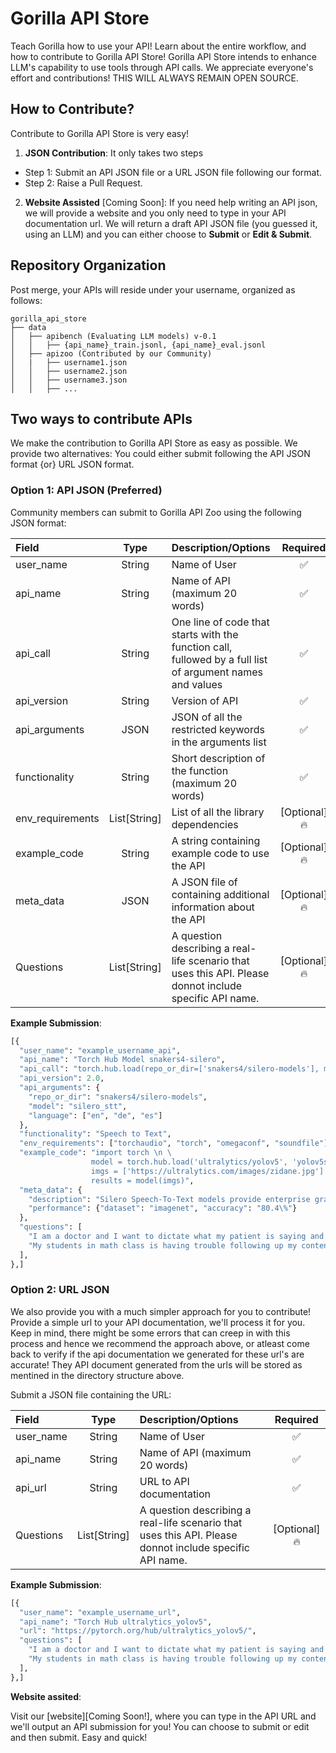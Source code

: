 # Gorilla API Store 

Teach Gorilla how to use your API! Learn about the entire workflow, and how to contribute to Gorilla API Store! Gorilla API Store intends to enhance LLM's capability to use tools through API calls. We appreciate everyone's effort and contributions! THIS WILL ALWAYS REMAIN OPEN SOURCE.

## How to Contribute?

Contribute to Gorilla API Store is very easy! 

1. **JSON Contribution**: It only takes two steps

- Step 1: Submit an API JSON file or a URL JSON file following our format. 
- Step 2: Raise a Pull Request.

2. **Website Assisted** [Coming Soon]: If you need help writing an API json, we will provide a website and you only need to type in your API documentation url. We will return a draft API JSON file (you guessed it, using an LLM) and you can either choose to **Submit** or **Edit & Submit**. 

## Repository Organization
 
Post merge, your APIs will reside under your username, organized as follows: 

```
gorilla_api_store
├── data
│   ├── apibench (Evaluating LLM models) v-0.1
│   │   ├── {api_name}_train.jsonl, {api_name}_eval.jsonl
│   ├── apizoo (Contributed by our Community)
│   |   ├── username1.json
│   │   ├── username2.json
│   │   ├── username3.json
│   │   ├── ...
```

## Two ways to contribute APIs

We make the contribution to Gorilla API Store as easy as possible. We provide two alternatives: You could either submit following the API JSON format {or} URL JSON format. 

### Option 1: API JSON (Preferred)
 
Community members can submit to Gorilla API Zoo using the following JSON format:

| Field      |  Type  | Description/Options     | Required |
| :---       | :----: |          :----         |   :---:   |
| user_name     | String       | Name of User   | ✅ |
| api_name      | String       | Name of API (maximum 20 words)   | ✅ |
| api_call | String | One line of code that starts with the function call, fullowed by a full list of argument names and values | ✅ |
| api_version | String | Version of API | ✅ |
| api_arguments | JSON | JSON of all the restricted keywords in the arguments list | ✅ |
| functionality | String | Short description of the function (maximum 20 words) | ✅ |
| env_requirements | List[String] | List of all the library dependencies | [Optional]:fire: |
| example_code | String | A string containing example code to use the API | [Optional]:fire: |
| meta_data | JSON | A JSON file of containing additional information about the API | [Optional]:fire: |
| Questions | List[String] | A question describing a real-life scenario that uses this API. Please donnot include specific API name. | [Optional]:fire: |

**Example Submission**:

```python
[{
  "user_name": "example_username_api",
  "api_name": "Torch Hub Model snakers4-silero",
  "api_call": "torch.hub.load(repo_or_dir=['snakers4/silero-models'], model=['silero_stt'], *args, source, trust_repo, force_reload, verbose, skip_validation, **kwargs)", 
  "api_version": 2.0, 
  "api_arguments": {
    "repo_or_dir": "snakers4/silero-models", 
    "model": "silero_stt", 
    "language": ["en", "de", "es"]
  },
  "functionality": "Speech to Text",
  "env_requirements": ["torchaudio", "torch", "omegaconf", "soundfile"],
  "example_code": "import torch \n \
                  model = torch.hub.load('ultralytics/yolov5', 'yolov5s', pretrained=True) \n \
                  imgs = ['https://ultralytics.com/images/zidane.jpg'] \n \
                  results = model(imgs)",
  "meta_data": {
    "description": "Silero Speech-To-Text models provide enterprise grade STT in a compact form-factor for several commonly spoken languages. The models are robust to a variety of dialects, codecs, domains, noises, and lower sampling rates. They consume a normalized audio in the form of samples and output frames with token probabilities. A decoder utility is provided for simplicity.", 
    "performance": {"dataset": "imagenet", "accuracy": "80.4\%"}
  },
  "questions": [
    "I am a doctor and I want to dictate what my patient is saying and put it into a text doc in my computer.",
    "My students in math class is having trouble following up my content. He needs an API to write down what I am saying for reviewing.",
  ],
},]
```

### Option 2: URL JSON

We also provide you with a much simpler approach for you to contribute! Provide a simple url to your API documentation, we'll process it for you. Keep in mind, there might be some errors that can creep in with this process and hence we recommend the approach above, or atleast come back to verify if the api documentation we generated for these url's are accurate! They API document generated from the urls will be stored as mentined in the directory structure above.

Submit a JSON file containing the URL: 

| Field      |  Type  | Description/Options     | Required |
| :---       | :----: |          :----         |   :---:   |
| user_name     | String       | Name of User   | ✅ |
| api_name      | String       | Name of API (maximum 20 words)   | ✅ |
| api_url      | String       | URL to API documentation   | ✅ |
| Questions | List[String] | A question describing a real-life scenario that uses this API. Please donnot include specific API name. | [Optional]:fire: |

**Example Submission**:

```python
[{
  "user_name": "example_username_url",
  "api_name": "Torch Hub ultralytics_yolov5",
  "url": "https://pytorch.org/hub/ultralytics_yolov5/",
  "questions": [
    "I am a doctor and I want to dictate what my patient is saying and put it into a text doc in my computer.",
    "My students in math class is having trouble following up my content. He needs an API to write down what I am saying for reviewing.",
  ],
},]
```

**Website assited**:

Visit our [website][Coming Soon!], where you can type in the API URL and we'll output an API submission for you! You can choose to submit or edit and then submit. Easy and quick!
